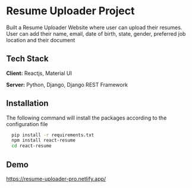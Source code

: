 # Resume Uploader Project

Built a Resume Uploader Website where user can upload their resumes. User can add their name, email, date of birth, state, gender, preferred job location and their document

## Tech Stack

**Client:** Reactjs, Material UI

**Server:** Python, Django, Django REST Framework

## Installation

The following command will install the packages according to the configuration file

```bash
  pip install -r requirements.txt
  npm install react-resume
  cd react-resume
```
    
## Demo

https://resume-uploader-pro.netlify.app/
